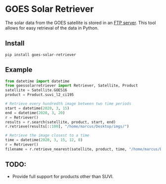 # GOES Solar Retriever

The solar data from the GOES satellite is stored in an [FTP server](https://data.ngdc.noaa.gov/platforms/solar-space-observing-satellites/goes/).
This tool allows for easy retrieval of the data in Python. 

## Install
```pip install goes-solar-retriever ```

## Example
```python 
from datetime import datetime
from goessolarretriever import Retriever, Satellite, Product
satellite = Satellite.GOES16
product = Product.suvi_l2_ci195

# Retrieve every hundredth image between two time periods
start = datetime(2020, 3, 15)
end = datetime(2020, 3, 20)
r = Retriever()
results = r.search(satellite, product, start, end)
r.retrieve(results[::100], "/home/marcus/Desktop/imgs/")

# Retrieve the image closest to a time
time = datetime(2020, 3, 15, 12, 0)
r = Retriever()
filename = r.retrieve_nearest(satellite, product, time, "/home/marcus/Desktop/imgs/")
``` 

## TODO:
* Provide full support for products other than SUVI. 
